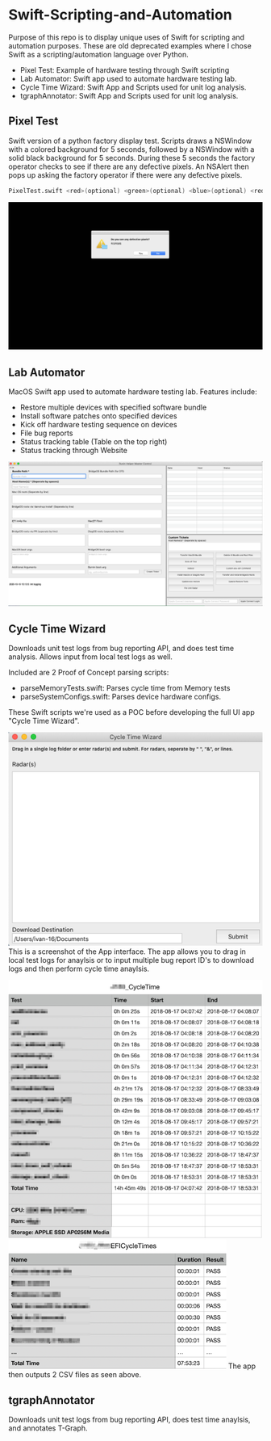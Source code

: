 # Swift-Scripting-and-Automation
Purpose of this repo is to display unique uses of Swift for scripting and automation purposes. These are old deprecated examples where I chose Swift as a scripting/automation language over Python.

- Pixel Test: Example of hardware testing through Swift scripting
- Lab Automator: Swift app used to automate hardware testing lab. 
- Cycle Time Wizard: Swift App and Scripts used for unit log analysis.
- tgraphAnnotator: Swift App and Scripts used for unit log analysis.

## Pixel Test
Swift version of a python factory display test. Scripts draws a NSWindow with a colored background for 5 seconds, followed by a NSWindow with a solid black background for 5 seconds. During these 5 seconds the factory operator checks to see if there are any defective pixels. An NSAlert then pops up asking the factory operator if there were any defective pixels.

```bash
PixelTest.swift <red>(optional) <green>(optional) <blue>(optional) <red2>(optional) <green2>(optional) <blue2>(optional)
```

![Screenshot](https://github.com/ivankhau/Swift-Scripting-and-Automation/blob/main/PixelTest/Screenshot.png?raw=true)

## Lab Automator
MacOS Swift app used to automate hardware testing lab. Features include:
- Restore multiple devices with specified software bundle
- Install software patches onto specified devices
- Kick off hardware testing sequence on devices
- File bug reports
- Status tracking table (Table on the top right)
- Status tracking through Website

![Screenshot](https://github.com/ivankhau/Swift-Scripting-and-Automation/blob/main/LabAutomator/Interface.png?raw=true)

## Cycle Time Wizard
Downloads unit test logs from bug reporting API, and does test time analysis. Allows input from local test logs as well.

Included are 2 Proof of Concept parsing scripts:
- parseMemoryTests.swift: Parses cycle time from Memory tests
- parseSystemConfigs.swift: Parses device hardware configs.

These Swift scripts we're used as a POC before developing the full UI app "Cycle Time Wizard". 


![Screenshot](https://github.com/ivankhau/Swift-Scripting-and-Automation/blob/main/CycleTimeWizard/Interface.png?raw=true)
This is a screenshot of the App interface. The app allows you to drag in local test logs for anaylsis or to input multiple bug report ID's to download logs and then perform cycle time anaylsis.

![Screenshot](https://github.com/ivankhau/Swift-Scripting-and-Automation/blob/main/CycleTimeWizard/CycleTime.png?raw=true)
![Screenshot](https://github.com/ivankhau/Swift-Scripting-and-Automation/blob/main/CycleTimeWizard/EFITime.png?raw=true)
The app then outputs 2 CSV files as seen above.

## tgraphAnnotator
Downloads unit test logs from bug reporting API, does test time anaylsis, and annotates T-Graph.

